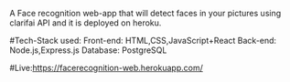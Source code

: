A Face recognition web-app that will detect faces in your pictures using clarifai API and it is deployed on heroku.

#Tech-Stack used: Front-end: HTML,CSS,JavaScript+React Back-end: Node.js,Express.js Database: PostgreSQL

#Live:https://facerecognition-web.herokuapp.com/
